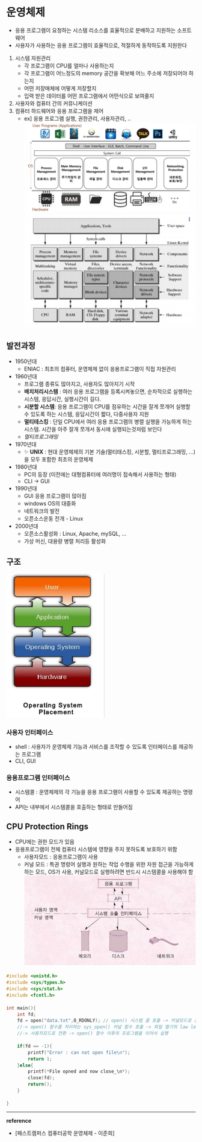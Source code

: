 # 운영체제
- 응용 프로그램이 요청하는 시스템 리소스를 효율적으로 분배하고 지원하는 소프트웨어
- 사용자가 사용하는 응용 프로그램이 효율적으로, 적절하게 동작하도록 지원한다
1. 시스템 자원관리
    - 각 프로그램이 CPU를 얼마나 사용하는지
    - 각 프로그램이 어느정도의 memory 공간을 확보해 어느 주소에 저장되어야 하는지
    - 어떤 저장매체에 어떻게 저장할지
    - 입력 받은 데이터를 어떤 프로그램에서 어떤식으로 보여줄지
2. 사용자와 컴퓨터 간의 커뮤니케이션
3. 컴퓨터 하드웨어와 응용 프로그램을 제어
    - ex] 응용 프로그램 실행, 권한관리, 사용자관리, ..    
![os](https://github.com/yooooonk/TIL/blob/master/img/os.PNG)
![os2](https://github.com/yooooonk/TIL/blob/master/img/osTotal.PNG)
## 발전과정
- 1950년대 
    - ENIAC : 최초의 컴퓨터, 운영체제 없이 응용프로그램이 직접 자원관리
- 1960년대
    - 프로그램 종류도 많아지고, 사용자도 많아지기 시작
    - __배치처리시스템__ : 여러 응용 프로그램을 등록시켜놓으면, 순차적으로 실행하는 시스템, 응답시간, 실행시간이 길다. 
    - __시분할 시스템__: 응용 프로그램이 CPU를 점유하는 시간을 잘게 쪼개어 실행할 수 있도록 하는 시스템, 응답시간이 짧다, 다중사용자 지원
    - __멀티테스킹__ : 단일 CPU에서 여러 응용 프로그램의 병렬 실행을 가능하게 하는 시스템. 시간을 아주 잘개 쪼개서 동시에 실행되는것처럼 보인다
    - _멀티프로그래밍_
- 1970년대
    - &#10024; __UNIX__ : 현대 운영체제의 기본 기술(멀티태스킹, 시분할, 멀티프로그래밍, ...)을 모두 포함한 최초의 운영체제
- 1980년대
    - PC의 등장 (이전에는 대형컴퓨터에 여러명이 접속해서 사용하는 형태)    
    - CLI -> GUI
- 1990년대
    - GUI 응용 프로그램이 많아짐
    - windows OS의 대중화
    - 네트워크의 발전
    - 오픈소스운동 전개 - Linux
- 2000년대
    - 오픈소스활성화 : Linux, Apache, mySQL, ...
    - 가상 머신, 대용량 병렬 처리등 활성화        
    
## 구조
![osstructure](https://github.com/yooooonk/TIL/blob/master/img/userinterface.PNG)

### 사용자 인터페이스
- shell : 사용자가 운영체제 기능과 서비스를 조작할 수 있도록 인터페이스를 제공하는 프로그램
- CLI, GUI
### 응용프로그램 인터페이스    
- 시스템콜 : 운영체제의 각 기능을 응용 프로그램이 사용할 수 있도록 제공하는 명령어
- API는 내부에서 시스템콜을 호출하는 형태로 만들어짐

## CPU Protection Rings
- CPU에는 권한 모드가 있음
- 응용프로그램이 전체 컴퓨터 시스템에 영향을 주지 못하도록 보호하기 위함
    - 사용자모드 : 응용프로그램이 사용
    - 커널 모드 : 특권 명령어 실행과 원하는 작업 수행을 위한 자원 접근을 가능하게 하는 모드, OS가 사용, 커널모드로 실행하려면 반드시 시스템콜을 사용해야 함
    ![protectionrings](https://github.com/yooooonk/TIL/blob/master/img/protectionring2.png)
``` C
#include <unistd.h>
#include <sys/types.h>
#include <sys/stat.h>
#include <fcntl.h>

int main(){
    int fd;
    fd = open("data.txt",O_RDONLY); // open() 시스템 콜 호출 -> 커널모드로 전환 
    //-> open() 함수를 처리하는 sys_open() 커널 함수 호출 -> 파일 열기의 law level 연산 수행 
    //-> 사용자모드로 전환 -> open() 함수 이후의 프로그램을 이어서 실행

    if(fd == -1){
        printf("Error : can not open file\n");
        return 1;
    }else{
        printf(*File opned and now close_\n*);
        close(fd);
        return();
    }
    
}

```    
---
__reference__
- [패스트캠퍼스 컴퓨터공학 운영체제 - 이준희]